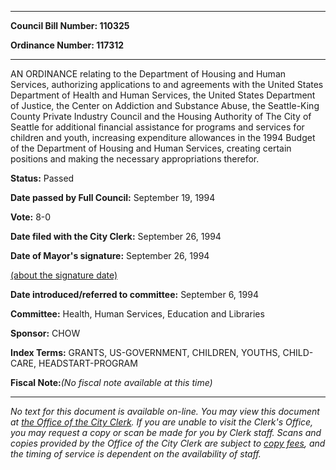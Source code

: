 

********

**Council Bill Number: 110325**
   
**Ordinance Number: 117312**
********

 AN ORDINANCE relating to the Department of Housing and Human Services, authorizing applications to and agreements with the United States Department of Health and Human Services, the United States Department of Justice, the Center on Addiction and Substance Abuse, the Seattle-King County Private Industry Council and the Housing Authority of The City of Seattle for additional financial assistance for programs and services for children and youth, increasing expenditure allowances in the 1994 Budget of the Department of Housing and Human Services, creating certain positions and making the necessary appropriations therefor.

**Status:** Passed
   
**Date passed by Full Council:** September 19, 1994
   
**Vote:** 8-0
   
**Date filed with the City Clerk:** September 26, 1994
   
**Date of Mayor's signature:** September 26, 1994
   
[(about the signature date)](/~public/approvaldate.htm)
   
   
   
**Date introduced/referred to committee:** September 6, 1994
   
**Committee:** Health, Human Services, Education and Libraries
   
**Sponsor:** CHOW
   
   
**Index Terms:** GRANTS, US-GOVERNMENT, CHILDREN, YOUTHS, CHILD-CARE, HEADSTART-PROGRAM

**Fiscal Note:**_(No fiscal note available at this time)_
********

_No text for this document is available on-line. You may view this document at [the Office of the City Clerk](http://www.seattle.gov/leg/clerk/contactUs.htm). If you are unable to visit the Clerk's Office, you may request a copy or scan be made for you by Clerk staff. Scans and copies provided by the Office of the City Clerk are subject to [copy fees](http://clerk.seattle.gov/~public/clerkfees.htm), and the timing of service is dependent on the availability of staff._

